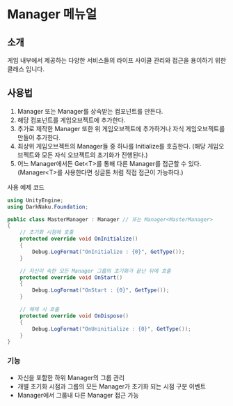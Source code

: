 # Manager 메뉴얼

## 소개
게임 내부에서 제공하는 다양한 서비스들의 라이프 사이클 관리와 접근을 용이하기 위한 클래스 입니다.

## 사용법

1. Manager 또는 Manager<T>를 상속받는 컴포넌트를 만든다.
2. 해당 컴포넌트를 게임오브젝트에 추가한다.
3. 추가로 제작한 Manager 또한 위 게임오브젝트에 추가하거나 자식 게임오브젝트를 만들어 추가한다.
4. 최상위 게임오브젝트의 Manager들 중 하나를 Initialize를 호출한다. (해당 게임오브젝트와 모든 자식 오브젝트의 초기화가 진행된다.)
5. 어느 Manager에서든 Get\<T>를 통해 다른 Manager를 접근할 수 있다. (Manager\<T>를 사용한다면 싱글톤 처럼 직접 접근이 가능하다.)

사용 예제 코드

```csharp
using UnityEngine;
using DarkNaku.Foundation;

public class MasterManager : Manager // 또는 Manager<MasterManager>
{
    // 초기화 시점에 호출
    protected override void OnInitialize()
    {
        Debug.LogFormat("OnInitialize : {0}", GetType());
    }

    // 자신이 속한 모든 Manager 그룹의 초기화가 끝난 뒤에 호출
    protected override void OnStart()
    {
        Debug.LogFormat("OnStart : {0}", GetType());
    }

    // 해제 시 호출
    protected override void OnDispose()
    {
        Debug.LogFormat("OnUninitialize : {0}", GetType());
    }
}
```

### 기능
* 자신을 포함한 하위 Manager의 그룹 관리
* 개별 초기화 시점과 그룹의 모든 Manager가 초기화 되는 시점 구분 이벤트
* Manager에서 그룹내 다른 Manager 접근 가능